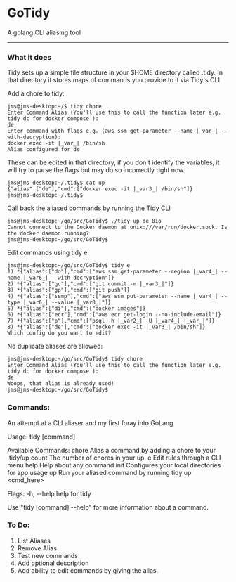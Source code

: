 # GoTidy

A golang CLI aliasing tool

--------------------------------------------------------------------
### What it does
Tidy sets up a simple file structure in your $HOME directory called .tidy. 
In that directory it stores maps of commands you provide to it via Tidy's CLI

Add a chore to tidy:

```
jms@jms-desktop:~/$ tidy chore
Enter Command Alias (You'll use this to call the function later e.g. tidy dc for docker compose ): 
de
Enter command with flags e.g. (aws ssm get-parameter --name |_var_| --with-decryption): 
docker exec -it |_var_| /bin/sh
Alias configured for de
```

These can be edited in that directory, if you don't identify the variables, it will try to parse the flags but may do so incorrectly right now. 


```
jms@jms-desktop:~/.tidy$ cat up
{"alias":["de"],"cmd":["docker exec -it |_var3_| /bin/sh"]}
jms@jms-desktop:~/.tidy$ 
```

Call back the aliased commands by running the Tidy CLI

```
jms@jms-desktop:~/go/src/GoTidy$ ./tidy up de 8io
Cannot connect to the Docker daemon at unix:///var/run/docker.sock. Is the docker daemon running?
jms@jms-desktop:~/go/src/GoTidy$ 

```

Edit commands using tidy e

```
jms@jms-desktop:~/go/src/GoTidy$ tidy e
1) *{"alias":["do"],"cmd":["aws ssm get-parameter --region |_var4_| --name |_var6_| --with-decryption"]}
2) *{"alias":["gc"],"cmd":["git commit -m |_var3_|"]}
3) *{"alias":["gp"],"cmd":["git push"]}
4) *{"alias":["ssmp"],"cmd":["aws ssm put-parameter --name |_var4_| --type |_var6_| --value |_var8_|"]}
5) *{"alias":["di"],"cmd":["docker images"]}
6) *{"alias":["ecr"],"cmd":["aws ecr get-login --no-include-email"]}
7) *{"alias":["p"],"cmd":["psql -h |_var2_| -U |_var4_| |_var_|"]}
8) *{"alias":["de"],"cmd":["docker exec -it |_var3_| /bin/sh"]}
Which config do you want to edit?

```

No duplicate aliases are allowed:

```
jms@jms-desktop:~/go/src/GoTidy$ tidy chore
Enter Command Alias (You'll use this to call the function later e.g. tidy dc for docker compose ): 
de
Woops, that alias is already used!
jms@jms-desktop:~/go/src/GoTidy$ 

```



### Commands:
An attempt at a CLI aliaser and my first foray into GoLang

Usage:
  tidy [command]

Available Commands:
  chore       Alias a command by adding a chore to your .tidy/up
  count       The number of chores in your up.
  e           Edit rules through a CLI menu
  help        Help about any command
  init        Configures your local directories for app usage
  up          Run your aliased command by running tidy up <cmd_here>


Flags:
  -h, --help   help for tidy

Use "tidy [command] --help" for more information about a command.

### To Do:

1. List Aliases
2. Remove Alias
3. Test new commands
5. Add optional description
6. Add ability to edit commands by giving the alias.
